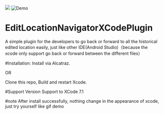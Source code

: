 ![](https://raw.github.com/LevinYan/EditLocationNavigatorXCodePlugin/master/xcode.png)
![Demo](https://raw.github.com/LevinYan/EditLocationNavigatorXCodePlugin/master/demo.gif)
# EditLocationNavigatorXCodePlugin
A simple plugin for the developers to go back or forward to all the historical edited location easily, just like other IDE(Android Studio)（because the xcode only support go back or forward between the different files）

#Installation:
Install via Alcatraz.

OR

Clone this repo, Build and restart Xcode.

#Support Version
Support to XCode 7.1

#note
After install successfully, nothing change in the appearance of xcode, just try yourself like gif demo
